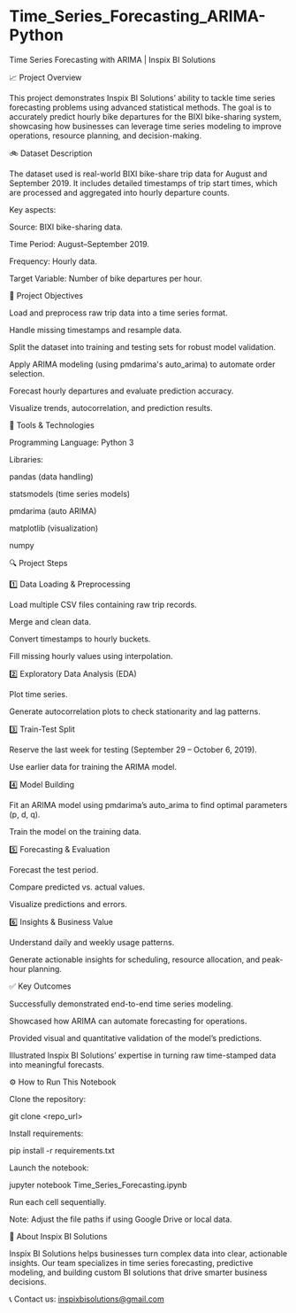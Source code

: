 # Time_Series_Forecasting_ARIMA-Python
Time Series Forecasting with ARIMA | Inspix BI Solutions

📈 Project Overview

This project demonstrates Inspix BI Solutions’ ability to tackle time series forecasting problems using advanced statistical methods. The goal is to accurately predict hourly bike departures for the BIXI bike-sharing system, showcasing how businesses can leverage time series modeling to improve operations, resource planning, and decision-making.

🚲 Dataset Description

The dataset used is real-world BIXI bike-share trip data for August and September 2019. It includes detailed timestamps of trip start times, which are processed and aggregated into hourly departure counts.

Key aspects:

Source: BIXI bike-sharing data.

Time Period: August–September 2019.

Frequency: Hourly data.

Target Variable: Number of bike departures per hour.

🎯 Project Objectives

Load and preprocess raw trip data into a time series format.

Handle missing timestamps and resample data.

Split the dataset into training and testing sets for robust model validation.

Apply ARIMA modeling (using pmdarima's auto_arima) to automate order selection.

Forecast hourly departures and evaluate prediction accuracy.

Visualize trends, autocorrelation, and prediction results.

🧰 Tools & Technologies

Programming Language: Python 3

Libraries:

pandas (data handling)

statsmodels (time series models)

pmdarima (auto ARIMA)

matplotlib (visualization)

numpy

🔍 Project Steps

1️⃣ Data Loading & Preprocessing

Load multiple CSV files containing raw trip records.

Merge and clean data.

Convert timestamps to hourly buckets.

Fill missing hourly values using interpolation.

2️⃣ Exploratory Data Analysis (EDA)

Plot time series.

Generate autocorrelation plots to check stationarity and lag patterns.

3️⃣ Train-Test Split

Reserve the last week for testing (September 29 – October 6, 2019).

Use earlier data for training the ARIMA model.

4️⃣ Model Building

Fit an ARIMA model using pmdarima’s auto_arima to find optimal parameters (p, d, q).

Train the model on the training data.

5️⃣ Forecasting & Evaluation

Forecast the test period.

Compare predicted vs. actual values.

Visualize predictions and errors.

6️⃣ Insights & Business Value

Understand daily and weekly usage patterns.

Generate actionable insights for scheduling, resource allocation, and peak-hour planning.

✅ Key Outcomes

Successfully demonstrated end-to-end time series modeling.

Showcased how ARIMA can automate forecasting for operations.

Provided visual and quantitative validation of the model’s predictions.

Illustrated Inspix BI Solutions’ expertise in turning raw time-stamped data into meaningful forecasts.

⚙️ How to Run This Notebook

Clone the repository:

git clone <repo_url>

Install requirements:

pip install -r requirements.txt

Launch the notebook:

jupyter notebook Time_Series_Forecasting.ipynb

Run each cell sequentially.

Note: Adjust the file paths if using Google Drive or local data.

💼 About Inspix BI Solutions

Inspix BI Solutions helps businesses turn complex data into clear, actionable insights. Our team specializes in time series forecasting, predictive modeling, and building custom BI solutions that drive smarter business decisions.

📞 Contact us: inspixbisolutions@gmail.com
